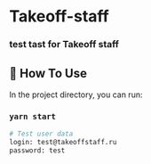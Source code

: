 # Takeoff-staff

### test tast for Takeoff staff

## 🚀 How To Use

In the project directory, you can run:

### `yarn start`

```bash
# Test user data 
login: test@takeoffstaff.ru
password: test
```
                    